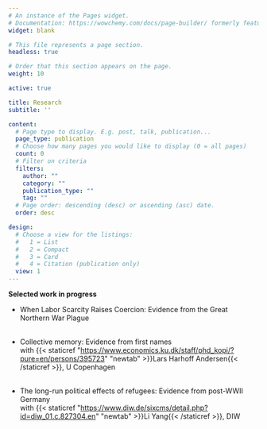 ```yaml
---
# An instance of the Pages widget.
# Documentation: https://wowchemy.com/docs/page-builder/ formerly featured
widget: blank

# This file represents a page section.
headless: true

# Order that this section appears on the page.
weight: 10

active: true

title: Research
subtitle: ''

content:
  # Page type to display. E.g. post, talk, publication...
  page_type: publication
  # Choose how many pages you would like to display (0 = all pages)
  count: 0
  # Filter on criteria
  filters:
    author: ""
    category: ""
    publication_type: ""
    tag: ""
  # Page order: descending (desc) or ascending (asc) date.
  order: desc

design:
  # Choose a view for the listings:
  #   1 = List
  #   2 = Compact
  #   3 = Card
  #   4 = Citation (publication only)
  view: 1
---
```


**Selected work in progress**

- When Labor Scarcity Raises Coercion: Evidence from the Great Northern War Plague <br/><br/></li>
- Collective memory: Evidence from first names<br> with {{< staticref "https://www.economics.ku.dk/staff/phd_kopi/?pure=en/persons/395723" "newtab" >}}Lars Harhoff Andersen{{< /staticref >}}, U Copenhagen <br/><br/></li>

- The long-run political effects of refugees: Evidence from post-WWII Germany<br> with {{< staticref "https://www.diw.de/sixcms/detail.php?id=diw_01.c.827304.en" "newtab" >}}Li Yang{{< /staticref >}}, DIW



